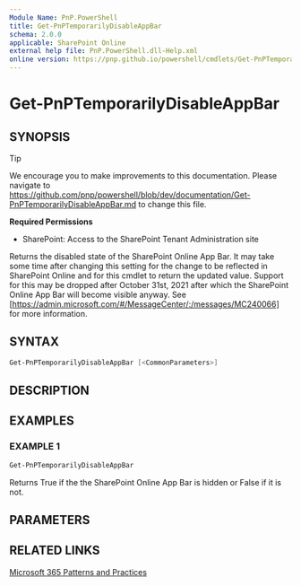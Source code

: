 ```yaml
---
Module Name: PnP.PowerShell
title: Get-PnPTemporarilyDisableAppBar
schema: 2.0.0
applicable: SharePoint Online
external help file: PnP.PowerShell.dll-Help.xml
online version: https://pnp.github.io/powershell/cmdlets/Get-PnPTemporarilyDisableAppBar.html
---
```

 
# Get-PnPTemporarilyDisableAppBar

## SYNOPSIS

> [!TIP]
> We encourage you to make improvements to this documentation. Please navigate to https://github.com/pnp/powershell/blob/dev/documentation/Get-PnPTemporarilyDisableAppBar.md to change this file.


**Required Permissions**

* SharePoint: Access to the SharePoint Tenant Administration site

Returns the disabled state of the SharePoint Online App Bar. It may take some time after changing this setting for the change to be reflected in SharePoint Online and for this cmdlet to return the updated value. Support for this may be dropped after October 31st, 2021 after which the SharePoint Online App Bar will become visible anyway. See [https://admin.microsoft.com/#/MessageCenter/:/messages/MC240066] for more information.

## SYNTAX

```powershell
Get-PnPTemporarilyDisableAppBar [<CommonParameters>]
```

## DESCRIPTION

## EXAMPLES

### EXAMPLE 1
```powershell
Get-PnPTemporarilyDisableAppBar
```

Returns True if the the SharePoint Online App Bar is hidden or False if it is not.

## PARAMETERS


## RELATED LINKS

[Microsoft 365 Patterns and Practices](https://aka.ms/m365pnp)

